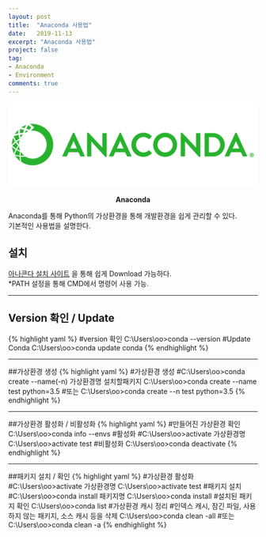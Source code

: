 ```yaml
---
layout: post
title:  "Anaconda 사용법"
date:   2019-11-13
excerpt: "Anaconda 사용법"
project: false
tag:
- Anaconda
- Environment
comments: true
---
```


![Anaconda-logo](/assets/img/anaconda-logo2.png)    
    
<center><b>Anaconda</b></center>
     
Anaconda를 통해 Python의 가상환경을 통해 개발환경을 쉽게 관리할 수 있다.<br>
기본적인 사용법을 설명한다.
      
## 설치
[아나콘다 설치 사이트](https://www.anaconda.com/distribution/#download-section) 을 통해 쉽게 Download 가능하다.<br>
*PATH 설정을 통해 CMD에서 명령어 사용 가능.<br>

---

## Version 확인 / Update

{% highlight yaml %}
#version 확인
C:\Users\oo>conda --version
#Update Conda
C:\Users\oo>conda update conda
{% endhighlight %}

---

##가상환경 생성
{% highlight yaml %}
#가상환경 생성
#C:\Users\oo>conda create --name(-n) 가상환경명 설치할패키지
C:\Users\oo>conda create --name test python=3.5
#또는
C:\Users\oo>conda create --n test python=3.5
{% endhighlight %}

---

##가상환경 활성화 / 비활성화
{% highlight yaml %}
#만들어진 가상환경 확인
C:\Users\oo>conda info --envs
#활성화
#C:\Users\oo>activate 가상환경명
C:\Users\oo>activate test
#비활성화
C:\Users\oo>conda deactivate
{% endhighlight %}

---

##패키지 설치 / 확인
{% highlight yaml %}
#가상환경 활성화
#C:\Users\oo>activate 가상환경명
C:\Users\oo>activate test
#패키지 설치
#C:\Users\oo>conda install 패키지명
C:\Users\oo>conda install
#설치된 패키지 확인
C:\Users\oo>conda list
#가상환경 캐시 정리
#인덱스 캐시, 잠긴 파일, 사용하지 않는 패키지, 소스 캐시 등을 삭제
C:\Users\oo>conda clean -all
#또는
C:\Users\oo>conda clean -a
{% endhighlight %}
